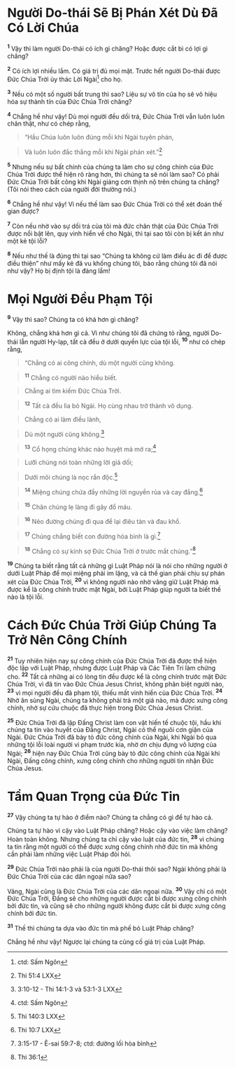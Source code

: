 

# Người Do-thái Sẽ Bị Phán Xét Dù Đã Có Lời Chúa
<sup><b>1</b></sup> Vậy thì làm người Do-thái có ích gì chăng? Hoặc được cắt bì có lợi gì chăng?

<sup><b>2</b></sup> Có ích lợi nhiều lắm. Có giá trị đủ mọi mặt. Trước hết người Do-thái được Đức Chúa Trời ủy thác Lời Ngài[^4] cho họ.

<sup><b>3</b></sup> Nếu có một số người bất trung thì sao? Liệu sự vô tín của họ sẽ vô hiệu hóa sự thành tín của Đức Chúa Trời chăng?

<sup><b>4</b></sup> Chẳng hề như vậy! Dù mọi người đều dối trá, Đức Chúa Trời vẫn luôn luôn chân thật, như có chép rằng,


> “Hầu Chúa luôn luôn đúng mỗi khi Ngài tuyên phán,
>


> Và luôn luôn đắc thắng mỗi khi Ngài phán xét.”[^1]
>

<sup><b>5</b></sup> Nhưng nếu sự bất chính của chúng ta làm cho sự công chính của Đức Chúa Trời được thể hiện rõ ràng hơn, thì chúng ta sẽ nói làm sao? Có phải Đức Chúa Trời bất công khi Ngài giáng cơn thịnh nộ trên chúng ta chăng? (Tôi nói theo cách của người đời thường nói.)

<sup><b>6</b></sup> Chẳng hề như vậy! Vì nếu thế làm sao Đức Chúa Trời có thể xét đoán thế gian được?

<sup><b>7</b></sup> Còn nếu nhờ vào sự dối trá của tôi mà đức chân thật của Đức Chúa Trời được nổi bật lên, quy vinh hiển về cho Ngài, thì tại sao tôi còn bị kết án như một kẻ tội lỗi?

<sup><b>8</b></sup> Nếu như thế là đúng thì tại sao “Chúng ta không cứ làm điều ác đi để được điều thiện” như mấy kẻ đã vu khống chúng tôi, bảo rằng chúng tôi đã nói như vậy? Họ bị định tội là đáng lắm!

# Mọi Người Đều Phạm Tội
<sup><b>9</b></sup> Vậy thì sao? Chúng ta có khá hơn gì chăng?

Không, chẳng khá hơn gì cả. Vì như chúng tôi đã chứng tỏ rằng, người Do-thái lẫn người Hy-lạp, tất cả đều ở dưới quyền lực của tội lỗi, <sup><b>10</b></sup> như có chép rằng,


> “Chẳng có ai công chính, dù một người cũng không.
>


> <sup><b>11</b></sup> Chẳng có người nào hiểu biết.
>


> Chẳng ai tìm kiếm Đức Chúa Trời.
>


> <sup><b>12</b></sup> Tất cả đều lìa bỏ Ngài. Họ cùng nhau trở thành vô dụng.
>


> Chẳng có ai làm điều lành,
>


> Dù một người cũng không.[^2]
>


> <sup><b>13</b></sup> Cổ họng chúng khác nào huyệt mả mở ra;[^4]
>


> Lưỡi chúng nói toàn những lời giả dối;
>


> Dưới môi chúng là nọc rắn độc.[^3]
>


> <sup><b>14</b></sup> Miệng chúng chứa đầy những lời nguyền rủa và cay đắng.[^5]
>


> <sup><b>15</b></sup> Chân chúng lẹ làng đi gây đổ máu.
>


> <sup><b>16</b></sup> Nẻo đường chúng đi qua để lại điêu tàn và đau khổ.
>


> <sup><b>17</b></sup> Chúng chẳng biết con đường hòa bình là gì.[^6]
>


> <sup><b>18</b></sup> Chẳng có sự kính sợ Đức Chúa Trời ở trước mắt chúng.”[^8]
>

<sup><b>19</b></sup> Chúng ta biết rằng tất cả những gì Luật Pháp nói là nói cho những người ở dưới Luật Pháp để mọi miệng phải im lặng, và cả thế gian phải chịu sự phán xét của Đức Chúa Trời, <sup><b>20</b></sup> vì không người nào nhờ vâng giữ Luật Pháp mà được kể là công chính trước mặt Ngài, bởi Luật Pháp giúp người ta biết thế nào là tội lỗi.

# Cách Đức Chúa Trời Giúp Chúng Ta Trở Nên Công Chính
<sup><b>21</b></sup> Tuy nhiên hiện nay sự công chính của Đức Chúa Trời đã được thể hiện độc lập với Luật Pháp, nhưng được Luật Pháp và Các Tiên Tri làm chứng cho. <sup><b>22</b></sup> Tất cả những ai có lòng tin đều được kể là công chính trước mặt Đức Chúa Trời, vì đã tin vào Đức Chúa Jesus Christ, không phân biệt người nào, <sup><b>23</b></sup> vì mọi người đều đã phạm tội, thiếu mất vinh hiển của Đức Chúa Trời. <sup><b>24</b></sup> Nhờ ân sủng Ngài, chúng ta không phải trả một giá nào, mà được xưng công chính, nhờ sự cứu chuộc đã thực hiện trong Đức Chúa Jesus Christ.

<sup><b>25</b></sup> Đức Chúa Trời đã lập Đấng Christ làm con vật hiến tế chuộc tội, hầu khi chúng ta tin vào huyết của Đấng Christ, Ngài có thể nguôi cơn giận của Ngài. Đức Chúa Trời đã bày tỏ đức công chính của Ngài, khi Ngài bỏ qua những tội lỗi loài người vi phạm trước kia, nhờ ơn chịu đựng vô lượng của Ngài; <sup><b>26</b></sup> hiện nay Đức Chúa Trời cũng bày tỏ đức công chính của Ngài khi Ngài, Đấng công chính, xưng công chính cho những người tin nhận Đức Chúa Jesus.

# Tầm Quan Trọng của Đức Tin
<sup><b>27</b></sup> Vậy chúng ta tự hào ở điểm nào? Chúng ta chẳng có gì để tự hào cả.

Chúng ta tự hào vì cậy vào Luật Pháp chăng? Hoặc cậy vào việc làm chăng? Hoàn toàn không. Nhưng chúng ta chỉ cậy vào luật của đức tin, <sup><b>28</b></sup> vì chúng ta tin rằng một người có thể được xưng công chính nhờ đức tin mà không cần phải làm những việc Luật Pháp đòi hỏi.

<sup><b>29</b></sup> Đức Chúa Trời nào phải là của người Do-thái thôi sao? Ngài không phải là Đức Chúa Trời của các dân ngoại nữa sao?

Vâng, Ngài cũng là Đức Chúa Trời của các dân ngoại nữa. <sup><b>30</b></sup> Vậy chỉ có một Đức Chúa Trời, Đấng sẽ cho những người được cắt bì được xưng công chính bởi đức tin, và cũng sẽ cho những người không được cắt bì được xưng công chính bởi đức tin.

<sup><b>31</b></sup> Thế thì chúng ta dựa vào đức tin mà phế bỏ Luật Pháp chăng?

Chẳng hề như vậy! Ngược lại chúng ta củng cố giá trị của Luật Pháp.

[^1]: Thi 51:4 LXX
[^2]: 3:10-12 - Thi 14:1-3 và 53:1-3 LXX
[^3]: Thi 140:3 LXX
[^4]: ctd: Sấm Ngôn
[^4]: Thi 5:9 LXX
[^5]: Thi 10:7 LXX
[^6]: 3:15-17 - Ê-sai 59:7-8; ctd: đường lối hòa bình
[^8]: Thi 36:1
